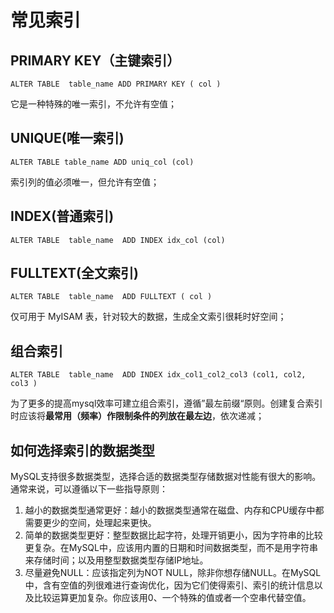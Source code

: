 # 常见索引

## PRIMARY KEY（主键索引）

` ALTER TABLE  table_name ADD PRIMARY KEY ( col ) `

它是一种特殊的唯一索引，不允许有空值；

## UNIQUE(唯一索引) 

`ALTER TABLE table_name ADD uniq_col (col) `

索引列的值必须唯一，但允许有空值；

## INDEX(普通索引)

`ALTER TABLE  table_name  ADD INDEX idx_col (col)`

## FULLTEXT(全文索引)

`ALTER TABLE  table_name  ADD FULLTEXT ( col )`

仅可用于 MyISAM 表，针对较大的数据，生成全文索引很耗时好空间；

## 组合索引

`ALTER TABLE  table_name  ADD INDEX idx_col1_col2_col3 (col1, col2, col3 ) `

为了更多的提高mysql效率可建立组合索引，遵循”最左前缀“原则。创建复合索引时应该将**最常用（频率）**作限制条件的列放在**最左边**，依次递减；



## 如何选择索引的数据类型
MySQL支持很多数据类型，选择合适的数据类型存储数据对性能有很大的影响。通常来说，可以遵循以下一些指导原则：

1. 越小的数据类型通常更好：越小的数据类型通常在磁盘、内存和CPU缓存中都需要更少的空间，处理起来更快。
2. 简单的数据类型更好：整型数据比起字符，处理开销更小，因为字符串的比较更复杂。在MySQL中，应该用内置的日期和时间数据类型，而不是用字符串来存储时间；以及用整型数据类型存储IP地址。
3. 尽量避免NULL：应该指定列为NOT NULL，除非你想存储NULL。在MySQL中，含有空值的列很难进行查询优化，因为它们使得索引、索引的统计信息以及比较运算更加复杂。你应该用0、一个特殊的值或者一个空串代替空值。



